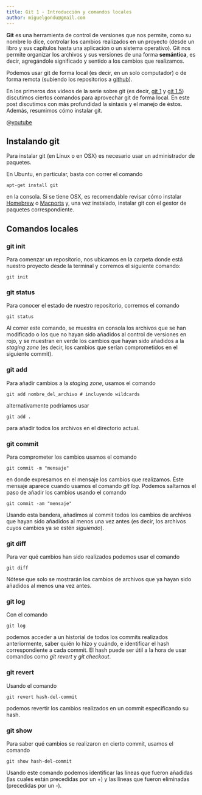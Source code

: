 ```yaml
---
title: Git 1 - Introducción y comandos locales
author: miguelgondu@gmail.com
---
```


**Git** es una herramienta de control de versiones que nos permite, como su
nombre lo dice, controlar los cambios realizados en un proyecto (desde un libro
y sus capítulos hasta una aplicación o un sistema operativo). Git nos permite
organizar los archivos y sus versiones de una forma **semántica**, es decir,
agregándole significado y sentido a los cambios que realizamos.

Podemos usar git de forma local (es decir, en un solo computador) o de forma
remota (subiendo los repositorios a [github](https://github.com/)).

En los primeros dos videos de la serie sobre git (es decir, [git
1](https://youtu.be/9OEYwr9kAXk) y [git 1.5](https://youtu.be/pUyMtSHBuv4))
discutimos ciertos comandos para aprovechar git de forma local. En este post
discutimos con más profundidad la sintaxis y el manejo de éstos. Además,
resumimos cómo instalar git.

@[youtube](pUyMtSHBuv4)

## Instalando git

Para instalar git (en Linux o en OSX) es necesario usar un administrador de
paquetes.

En Ubuntu, en particular, basta con correr el comando

```
apt-get install git
```

en la consola. Si se tiene OSX, es recomendable revisar cómo instalar
[Homebrew](https://brew.sh/index_es.html) o
[Macports](https://www.macports.org/) y, una vez instalado, instalar git con el
gestor de paquetes correspondiente.

## Comandos locales

### git init

Para comenzar un repositorio, nos ubicamos en la carpeta donde está nuestro
proyecto desde la terminal y corremos el siguiente comando:

```
git init
```

### git status
Para conocer el estado de nuestro repositorio, corremos el comando

```
git status
```

Al correr este comando, se muestra en consola los archivos que se han
modificado o los que no hayan sido añadidos al control de versiones en rojo, y
se muestran en verde los cambios que hayan sido añadidos a la *staging zone*
(es decir, los cambios que serían comprometidos en el siguiente commit).

### git add
Para añadir cambios a la *staging zone*, usamos el comando

```
git add nombre_del_archivo # incluyendo wildcards
```

alternativamente podríamos usar

```
git add .
```
para añadir todos los archivos en el directorio actual.

### git commit
Para comprometer los cambios usamos el comando

```
git commit -m "mensaje"
```

en donde expresamos en el mensaje los cambios que realizamos. Éste mensaje
aparece cuando usamos el comando *git log*. Podemos saltarnos el paso de añadir
los cambios usando el comando

```
git commit -am "mensaje"
```

Usando esta bandera, añadimos al commit todos los cambios de archivos que hayan
sido añadidos al menos una vez antes (es decir, los archivos cuyos cambios ya
se estén *siguiendo*).

### git diff

Para ver qué cambios han sido realizados podemos usar el comando

```
git diff
```

Nótese que solo se mostrarán los cambios de archivos que ya hayan sido añadidos
al menos una vez antes.

### git log

Con el comando

```
git log
```

podemos acceder a un historial de todos los commits realizados anteriormente,
saber quién lo hizo y cuándo, e identificar el hash correspondiente a cada
commit. El hash puede ser útil a la hora de usar comandos como *git revert* y
*git checkout*.

### git revert

Usando el comando

```
git revert hash-del-commit
```

podemos revertir los cambios realizados en un commit especificando su hash.

### git show

Para saber qué cambios se realizaron en cierto commit, usamos el comando

```
git show hash-del-commit
```

Usando este comando podemos identificar las líneas que fueron añadidas (las
cuales están precedidas por un +) y las líneas que fueron eliminadas
(precedidas por un -).
